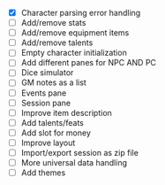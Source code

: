 - [x] Character parsing error handling
- [ ] Add/remove stats
- [ ] Add/remove equipment items
- [ ] Add/remove talents
- [ ] Empty character initialization
- [ ] Add different panes for NPC AND PC
- [ ] Dice simulator
- [ ] GM notes as a list
- [ ] Events pane
- [ ] Session pane
- [ ] Improve item description
- [ ] Add talents/feats
- [ ] Add slot for money
- [ ] Improve layout
- [ ] Import/export session as zip file
- [ ] More universal data handling
- [ ] Add themes